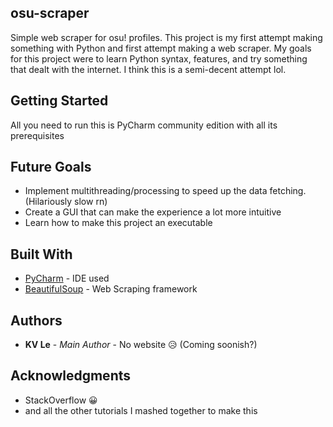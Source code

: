 ## osu-scraper
Simple web scraper for osu! profiles. This project is my first attempt making something with Python and first attempt making a web scraper. My goals for this project were to learn Python syntax, features, and try something that dealt with the internet. I think this is a semi-decent attempt lol.

## Getting Started
All you need to run this is PyCharm community edition with all its prerequisites

## Future Goals
* Implement multithreading/processing to speed up the data fetching. (Hilariously slow rn)
* Create a GUI that can make the experience a lot more intuitive
* Learn how to make this project an executable

## Built With

* [PyCharm](https://www.jetbrains.com/pycharm/) - IDE used
* [BeautifulSoup](https://www.crummy.com/software/BeautifulSoup/) - Web Scraping framework

## Authors

* **KV Le** - *Main Author* - No website 😥 (Coming soonish?)

## Acknowledgments

* StackOverflow 😀
* and all the other tutorials I mashed together to make this
